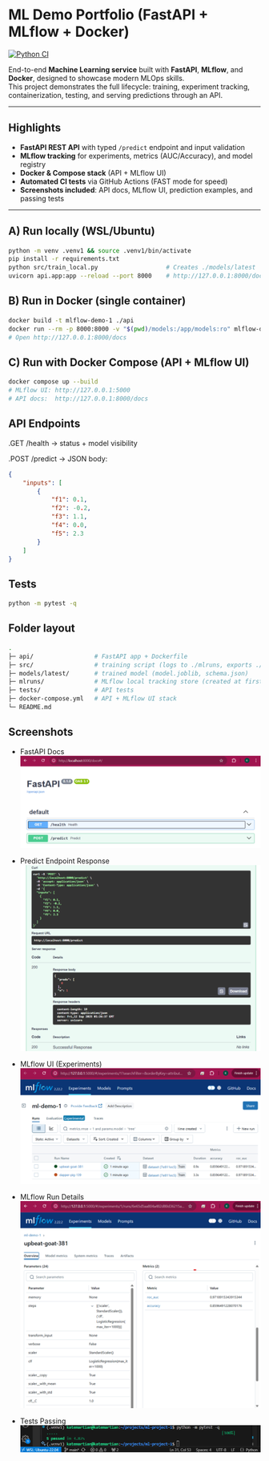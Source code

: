 # ML Demo Portfolio (FastAPI + MLflow + Docker)

[![Python CI](https://github.com/katemartian/mlflow-demo-1/actions/workflows/python-ci.yml/badge.svg)](https://github.com/katemartian/mlflow-demo-1/actions/workflows/python-ci.yml)

End-to-end **Machine Learning service** built with **FastAPI**, **MLflow**, and **Docker**, designed to showcase modern MLOps skills.  
This project demonstrates the full lifecycle: training, experiment tracking, containerization, testing, and serving predictions through an API.

---

## Highlights
- **FastAPI REST API** with typed `/predict` endpoint and input validation  
- **MLflow tracking** for experiments, metrics (AUC/Accuracy), and model registry  
- **Docker & Compose stack** (API + MLflow UI)  
- **Automated CI tests** via GitHub Actions (FAST mode for speed)  
- **Screenshots included**: API docs, MLflow UI, prediction examples, and passing tests  

---

## A) Run locally (WSL/Ubuntu)

```bash
python -m venv .venv1 && source .venv1/bin/activate
pip install -r requirements.txt
python src/train_local.py                   # Creates ./models/latest
uvicorn api.app:app --reload --port 8000    # http://127.0.0.1:8000/docs
```

## B) Run in Docker (single container)

```bash
docker build -t mlflow-demo-1 ./api
docker run --rm -p 8000:8000 -v "$(pwd)/models:/app/models:ro" mlflow-demo-1
# Open http://127.0.0.1:8000/docs
```

## C) Run with Docker Compose (API + MLflow UI)

```bash
docker compose up --build
# MLflow UI: http://127.0.0.1:5000
# API docs:  http://127.0.0.1:8000/docs
```

## API Endpoints

.GET /health -> status + model visibility

.POST /predict -> JSON body:

```json
{
    "inputs": [
        {
            "f1": 0.1,
            "f2": -0.2,
            "f3": 1.1,
            "f4": 0.0,
            "f5": 2.3
        }
    ]
}
```

## Tests

```bash
python -m pytest -q
```

## Folder layout
```bash
.
├─ api/                 # FastAPI app + Dockerfile
├─ src/                 # training script (logs to ./mlruns, exports ./models/latest)
├─ models/latest/       # trained model (model.joblib, schema.json)
├─ mlruns/              # MLflow local tracking store (created at first run)
├─ tests/               # API tests
├─ docker-compose.yml   # API + MLflow UI stack
└─ README.md
```

## Screenshots

- FastAPI Docs  
  ![FastAPI Docs](docs/img/fastapi-docs.png)

- Predict Endpoint Response  
  ![Predict Example](docs/img/predict-example.png)

- MLflow UI (Experiments)  
  ![MLflow UI](docs/img/mlflow-ui.png)

- MLflow Run Details  
  ![MLflow Run](docs/img/mlflow-run-details.png)

- Tests Passing  
  ![Tests Passing](docs/img/tests-pass.png)
